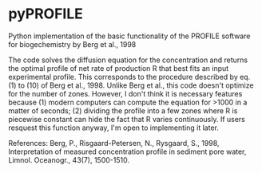 # pyPROFILE
Python implementation of the basic functionality of the PROFILE software for biogechemistry by Berg et al., 1998

The code solves the diffusion equation for the concentration and returns the optimal profile of net rate of production R that best fits an input experimental profile. This corresponds to the procedure described by eq. (1) to (10) of Berg et al., 1998.
Unlike Berg et al., this code doesn't optimize for the number of zones. However, I don't think it is necessary features because (1) modern computers can compute the equation for >1000 in a matter of seconds; (2) dividing the profile into a few zones where R is piecewise constant can hide the fact that R varies continuously. If users resquest this function anyway, I'm open to implementing it later. 



References: 
Berg, P., Risgaard-Petersen, N., Rysgaard, S., 1998, Interpretation of measured concentration profile in sediment pore water, Limnol. Oceanogr., 43(7), 1500-1510.
